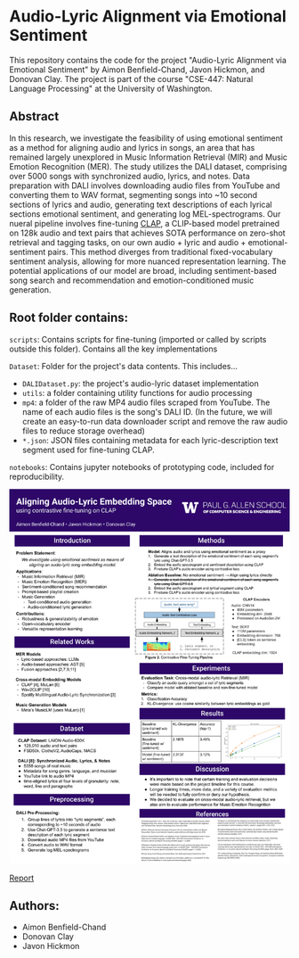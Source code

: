 # Audio-Lyric Alignment via Emotional Sentiment
This repository contains the code for the project "Audio-Lyric Alignment via Emotional Sentiment" by Aimon Benfield-Chand, Javon Hickmon, and Donovan Clay. The project is part of the course "CSE-447: Natural Language Processing" at the University of Washington.

## Abstract
In this research, we investigate the feasibility of using emotional sentiment as a method for aligning audio and lyrics in songs, an area that has remained largely unexplored in Music Information Retrieval (MIR) and Music Emotion Recognition (MER). The study utilizes the DALI dataset, comprising over 5000 songs with synchronized audio, lyrics, and notes. Data preparation with DALI involves downloading audio files from YouTube and converting them to WAV format, segmenting songs into ~10 second sections of lyrics and audio, generating text descriptions of each lyrical sections emotional sentiment, and generating log MEL-spectrograms. Our nueral pipeline involves fine-tuning [CLAP](https://ieeexplore.ieee.org/abstract/document/10095889), a CLIP-based model pretrained on 128k audio and text pairs that achieves SOTA performance on zero-shot retrieval and tagging tasks, on our own audio + lyric and audio + emotional-sentiment pairs. This method diverges from traditional fixed-vocabulary sentiment analysis, allowing for more nuanced representation learning. The potential applications of our model are broad, including sentiment-based song search and recommendation and emotion-conditioned music generation.

## Root folder contains:
`scripts`: Contains scripts for fine-tuning  (imported or called by scripts outside this folder). Contains all the key implementations

`Dataset`: Folder for the project's data contents. This includes...
- `DALIDataset.py`: the project's audio-lyric dataset implementation
- `utils`: a folder containing utility functions for audio processing
- `mp4`: a folder of the raw MP4 audio files scraped from YouTube. The name of each audio files is the song's DALI ID. (In the future, we will create an easy-to-run data downloader script and remove the raw audio files to reduce storage overhead)
- `*.json`: JSON files containing metadata for each lyric-description text segment used for fine-tuning CLAP.

`notebooks`: Contains jupyter notebooks of prototyping code, included for reproducibility.

[![Poster Preview](./audio-lyric-sentiment-alignment-poster-1.png)](./audio-lyric-sentiment-alignment-poster.pdf)

[Report](./audio-lyric-sentiment-alignment-report.pdf)

## Authors:
- Aimon Benfield-Chand
- Donovan Clay
- Javon Hickmon
